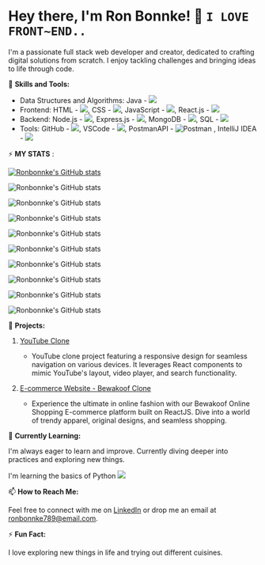 # Hey there, I'm Ron Bonnke! 👋 ` I LOVE FRONT~END.. `

I'm a passionate full stack web developer and creator, dedicated to crafting digital solutions from scratch. I enjoy tackling challenges and bringing ideas to life through code.

🚀 **Skills and Tools:**
 
- Data Structures and Algorithms: Java - <img src="https://img.icons8.com/color/48/000000/java-coffee-cup-logo.png"/> 
- Frontend: HTML - <img src="https://img.icons8.com/color/48/000000/html-5--v1.png"/>, CSS - <img src="https://img.icons8.com/color/48/000000/css3.png"/>, JavaScript - <img src="https://img.icons8.com/color/48/000000/javascript--v2.png"/>, React.js - <img src="https://img.icons8.com/color/48/000000/react-native.png"/>
- Backend: Node.js - <img src="https://img.icons8.com/color/48/000000/nodejs.png"/>, Express.js - <img src="https://img.icons8.com/color/48/000000/express.png"/>, MongoDB - <img src="https://img.icons8.com/color/48/000000/mongodb.png"/>, SQL - <img src="https://img.icons8.com/color/48/000000/sql.png"/>
- Tools: GitHub - <img src="https://img.icons8.com/ios/50/000000/github--v1.png"/>, VSCode - <img src="https://img.icons8.com/color/48/000000/visual-studio-code-2019.png"/>, PostmanAPI -  ![Postman](https://img.shields.io/badge/-Postman-orange?logo=postman&logoColor=white) ,  IntelliJ IDEA - <img src="https://img.icons8.com/color/48/000000/intellij-idea.png"/> 


⚡ **MY STATS** :


[![Ronbonnke's GitHub stats](https://github-readme-stats.vercel.app/api?username=ronbonnke)](https://github.com/ronbonnke/github-readme-stats)

![Ronbonnke's GitHub stats](https://github-readme-stats.vercel.app/api?username=ronbonnke&show_icons=true&theme=dark)

![Ronbonnke's GitHub stats](https://github-readme-stats.vercel.app/api?username=ronbonnke&show_icons=true&theme=merko)


![Ronbonnke's GitHub stats](https://github-readme-stats.vercel.app/api?username=ronbonnke&show_icons=true&theme=gruvbox)

![Ronbonnke's GitHub stats](https://github-readme-stats.vercel.app/api?username=ronbonnke&show_icons=true&theme=tokyonight)

![Ronbonnke's GitHub stats](https://github-readme-stats.vercel.app/api?username=ronbonnke&show_icons=true&theme=onedark)

![Ronbonnke's GitHub stats](https://github-readme-stats.vercel.app/api?username=ronbonnke&show_icons=true&theme=cobalt)

![Ronbonnke's GitHub stats](https://github-readme-stats.vercel.app/api?username=ronbonnke&show_icons=true&theme=dracula)

![Ronbonnke's GitHub stats](https://github-readme-stats.vercel.app/api?username=ronbonnke&show_icons=true&theme=synthwave)

![Ronbonnke's GitHub stats](https://github-readme-stats.vercel.app/api?username=ronbonnke&show_icons=true&theme=highcontrast)



💼 **Projects:**



1. [YouTube Clone](https://tiny-sopapillas-788139.netlify.app/)
   - YouTube clone project featuring a responsive design for seamless navigation on various devices. It leverages React components to mimic YouTube's layout, video player, and search functionality.

2. [E-commerce Website - Bewakoof Clone](https://fabulous-basbousa-94a726.netlify.app/)
   - Experience the ultimate in online fashion with our Bewakoof Online Shopping E-commerce platform built on ReactJS. Dive into a world of trendy apparel, original designs, and seamless shopping.


🌱 **Currently Learning:**

I'm always eager to learn and improve. Currently diving deeper into practices and exploring new things.

I'm learning the basics of Python 
<img src="https://img.icons8.com/color/48/000000/python.png"/>


📫 **How to Reach Me:**

Feel free to connect with me on [LinkedIn](https://www.linkedin.com/in/ron-bonnke-34275426a/overlay/about-this-profile/) or drop me an email at [ronbonnke789@email.com](mailto:ronbonnke789@email.com).



⚡ **Fun Fact:**

I love exploring new things in life and trying out different cuisines.

<!-- Feel free to use or modify this template! -->
